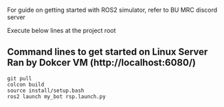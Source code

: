 For guide on getting started with ROS2 simulator, refer to BU MRC discord server


Execute below lines at the project root

## Command lines to get started on Linux Server Ran by Dokcer VM (http://localhost:6080/)
```
git pull
colcon build
source install/setup.bash
ros2 launch my_bot rsp.launch.py
```
